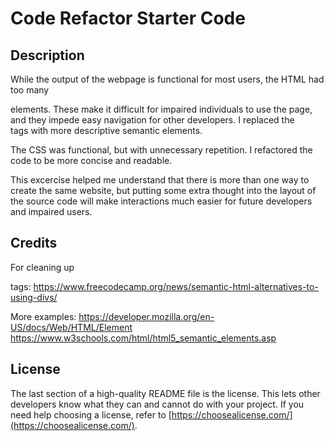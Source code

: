 # Code Refactor Starter Code

## Description

While the output of the webpage is functional for most users, the HTML had too many <div> elements. These make it difficult for impaired individuals to use the page, and they impede easy navigation for other developers. I replaced the <div> tags with more descriptive semantic elements. 

The CSS was functional, but with unnecessary repetition. I refactored the code to be more concise and readable. 

This excercise helped me understand that there is more than one way to create the same website, but putting some extra thought into the layout of the source code will make interactions much easier for future developers and impaired users. 

## Credits

For cleaning up <div> tags:
https://www.freecodecamp.org/news/semantic-html-alternatives-to-using-divs/

More examples:
https://developer.mozilla.org/en-US/docs/Web/HTML/Element
https://www.w3schools.com/html/html5_semantic_elements.asp

## License

The last section of a high-quality README file is the license. This lets other developers know what they can and cannot do with your project. If you need help choosing a license, refer to [https://choosealicense.com/](https://choosealicense.com/).

